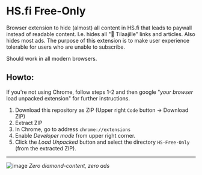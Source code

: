 # HS.fi Free-Only

Browser extension to hide (almost) all content in HS.fi that leads to paywall instead of readable content. I.e. hides all "💎​​ Tilaajille" links and articles. Also hides most ads. The purpose of this extension is to make user experience tolerable for users who are unable to subscribe.

Should work in all modern browsers.

## Howto:

If you're not using Chrome, follow steps 1-2 and then google "_your browser_ load unpacked extension" for further instructions.

1. Download this repository as ZIP (Upper right `Code` button -> Download ZIP)
2. Extract ZIP
3. In Chrome, go to address `chrome://extensions`
4. Enable _Developer mode_ from upper right corner.
5. Click the _Load Unpacked_ button and select the directory `HS-Free-Only` (from the extracted ZIP).


---

![image](https://github.com/user-attachments/assets/eb018a1c-98ec-42e1-bd5b-9d3752d0c5e8)
_Zero diamond-content, zero ads_
